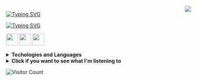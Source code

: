 <img align="right" src="https://i.imgur.com/BgBEZ8C.gif"/>

[![Typing SVG](https://readme-typing-svg.demolab.com?font=Bebas+Neue&pause=1000&color=00730E&size=30&random=false&width=435&height=30&lines=Ben+Bu%C4%9Fra+%C4%B0pek;Pc.+Prog.+Stu.+%40+Hacettepe+Uni;Full-Time+Game+Dev+%40+OtiLab)](https://git.io/typing-svg) 

[![Typing SVG](https://readme-typing-svg.demolab.com?font=Bebas+Neue&duration=1000&pause=1000&color=BA6222&multiline=true&repeat=false&random=false&width=500&height=75&lines=-+Working+on+Flappy+Soccer;-+Currently+learning+C%23+and+JavaScript;-+Ask+me+about+Unity+and+C%23)](https://git.io/typing-svg)

<p align="left">
<a href="https://linkedin.com/in/bugraipek" target="blank"><img height="32" width="32" src="https://cdn.simpleicons.org/linkedin/BA6222FF" /></a>
<a href="https://instagram.com/benbugraipek" target="blank"><img height="32" width="32" src="https://cdn.simpleicons.org/instagram/BA6222FF" /></a>
<a href="https://discord.gg/bugraipek" target="blank"><img height="32" width="32" src="https://cdn.simpleicons.org/discord/BA6222FF" /></a>
</p>

<details>
<summary><b>Techologies and Languages</b></summary>
<p align="left"> <a href="https://www.w3schools.com/cs/" target="_blank" rel="noreferrer"> <img height="32" width="32" src="https://cdn.simpleicons.org/csharp/BA6222FF" /> </a> <a href="https://firebase.google.com/" target="_blank" rel="noreferrer"> <img height="32" width="32" src="https://cdn.simpleicons.org/firebase/BA6222FF" /> </a> <a href="https://git-scm.com/" target="_blank" rel="noreferrer"> <img height="32" width="32" src="https://cdn.simpleicons.org/git/BA6222FF" /> </a> <a href="https://heroku.com" target="_blank" rel="noreferrer"> <img height="32" width="32" src="https://cdn.simpleicons.org/heroku/BA6222FF" /> </a> <a href="https://developer.mozilla.org/en-US/docs/Web/JavaScript" target="_blank" rel="noreferrer"> <img height="32" width="32" src="https://cdn.simpleicons.org/javascript/BA6222FF" /> </a> <a href="https://unity.com/" target="_blank" rel="noreferrer"> <img height="32" width="32" src="https://cdn.simpleicons.org/unity/BA6222FF" /> </a> </p>
</details>

<details>
<summary><b>Click if you want to see what I'm listening to</b></summary>

![Alt text](https://spotify-recently-played-readme.vercel.app/api?user=qa9k5c991s9129cd86xlkg3fh&unique={true|1|on|yes})>

</details>

![Visitor Count](https://profile-counter.glitch.me/benbugraipek/count.svg)

